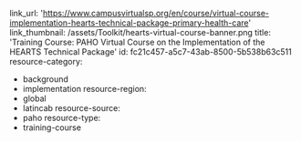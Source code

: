 link_url: 'https://www.campusvirtualsp.org/en/course/virtual-course-implementation-hearts-technical-package-primary-health-care'
link_thumbnail: /assets/Toolkit/hearts-virtual-course-banner.png
title: 'Training Course: PAHO Virtual Course on the Implementation of the HEARTS Technical Package'
id: fc21c457-a5c7-43ab-8500-5b538b63c511
resource-category:
  - background
  - implementation
resource-region:
  - global
  - latincab
resource-source:
  - paho
resource-type:
  - training-course
